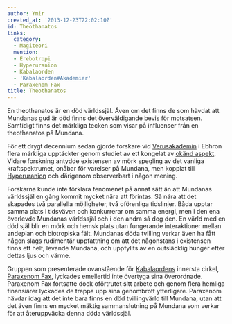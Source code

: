 ```yaml
---
author: Ymir
created_at: '2013-12-23T22:02:10Z'
id: Theothanatos
links:
  category:
  - Magiteori
  mention:
  - Erebotropi
  - Hyperuranion
  - Kabalaorden
  - 'Kabalaorden#Akademier'
  - Paraxenom Fax
title: Theothanatos
---
```


En theothanatos är en död världssjäl. Även om det finns de som hävdat att Mundanas gud är död finns
det överväldigande bevis för motsatsen. Samtidigt finns det märkliga tecken som visar på influenser
från en theothanatos på Mundana.

För ett drygt decennium sedan gjorde forskare vid [Verusakademin] i Ebhron flera märkliga upptäckter
genom studiet av ett kongelat av [okänd aspekt]. Vidare forskning antydde existensen av mörk
spegling av det vanliga kraftspektrumet, onåbar för varelser på Mundana, men kopplat till
[Hyperuranion] och därigenom observerbart i någon mening.

Forskarna kunde inte förklara fenomenet på annat sätt än att Mundanas världssjäl en gång kommit
mycket nära att förintas. Så nära att det skapades två parallella möjligheter, två oförenliga
tidslinjer. Båda upptar samma plats i tidsväven och konkurrerar om samma energi, men i den ena
överlevde Mundanas världssjäl och i den andra så dog den. En värld med en död själ blir en mörk och
hemsk plats utan fungerande interaktioner mellan andeplan och biotropiska fält. Mundanas döda
tvilling verkar även ha fått någon slags rudimentär uppfattning om att det någonstans i existensen
finns ett helt, levande Mundana, och uppfyllts av en outsläcklig hunger efter dettas ljus och värme.

Gruppen som presenterade ovanstående för [Kabalaordens] innersta cirkel, [Paraxenom Fax], lyckades
emellertid inte övertyga sina överordnade. Paraxenom Fax fortsatte dock oförtrutet sitt arbete och
genom flera hemliga finansiärer lyckades de trappa upp sina genombrott ytterligare. Paraxenom hävdar
idag att det inte bara finns en död tvillingvärld till Mundana, utan att det även finns en mycket
mäktig sammanslutning på Mundana som verkar för att återuppväcka denna döda världssjäl.

  [Verusakademin]: KabalaordenAkademier
  [okänd aspekt]: Erebotropi
  [Hyperuranion]: Hyperuranion
  [Kabalaordens]: Kabalaorden
  [Paraxenom Fax]: Paraxenom_Fax